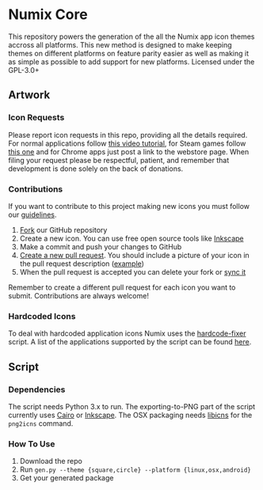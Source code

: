 # Numix Core
This repository powers the generation of the all the Numix app icon themes accross all platforms. This new method is designed to make keeping themes on different platforms on feature parity easier as well as making it as simple as possible to add support for new platforms. Licensed under the GPL-3.0+


## Artwork

### Icon Requests
Please report icon requests in this repo, providing all the details required. For normal applications follow [this video tutorial](https://plus.google.com/+NumixprojectOrg/posts/DkRmhFZuWez), for Steam games follow [this one](https://www.youtube.com/watch?v=BuUy4CzCoXc) and for Chrome apps just post a link to the webstore page. When filing your request please be respectful, patient, and remember that development is done solely on the back of donations.

### Contributions
If you want to contribute to this project making new icons you must follow our [guidelines](https://github.com/numixproject/numix-wiki/wiki/Guidelines).

1. [Fork](https://help.github.com/articles/fork-a-repo/) our GitHub repository
2. Create a new icon. You can use free open source tools like [Inkscape](https://inkscape.org/)
3. Make a commit and push your changes to GitHub
4. [Create a new pull request](https://help.github.com/articles/creating-a-pull-request/#creating-the-pull-request). You should include a picture of your icon in the pull request description ([example](https://github.com/numixproject/numix-core/pull/1422))
5. When the pull request is accepted you can delete your fork or [sync it](https://help.github.com/articles/syncing-a-fork/)

Remember to create a different pull request for each icon you want to submit. Contributions are always welcome!

### Hardcoded Icons
To deal with hardcoded application icons Numix uses the [hardcode-fixer](https://github.com/Foggalong/hardcode-fixer) script. A list of the applications supported by the script can be found [here](https://github.com/Foggalong/hardcode-fixer/wiki/App-Support).


## Script

### Dependencies
The script needs Python 3.x to run. The exporting-to-PNG part of the script currently uses [Cairo](https://cairographics.org/) or [Inkscape](https://inkscape.org/). The OSX packaging needs [libicns](http://icns.sourceforge.net/) for the `png2icns` command.

### How To Use
1. Download the repo
2. Run `gen.py --theme {square,circle} --platform {linux,osx,android}`
3. Get your generated package
